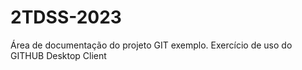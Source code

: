 # 2TDSS-2023
Área de documentação do projeto GIT exemplo.
Exercício de uso do GITHUB Desktop Client
